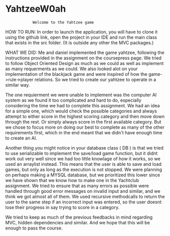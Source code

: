 # YahtzeeW0ah

                Welcome to the Yahtzee game

HOW TO RUN: In order to launch the application, you will have to clone it using the github link, open the project in your IDE and run the main class that exists in the src folder. (It is outside any other the MVC packages.)


WHAT WE DID: Me and daniel implemented the game yahtzee, following the instructions provided in the assignment on the coursepress page. We tried to follow Object Oriented Design as much as we could as well as implement as many requerments as we could.
We also looked alot on your implementation of the blackjack game and were inspired of how the game->rule->player relations. So we tried to create our yahtzee to operate in a similar way.

The one requierment we were unable to implement was the computer AI system as we found it too complicated and hard to do, especially considering the time we had to complete this assignment. We had an idea for a simple one, which would check the possible categories and always attempt to either score in the highest scoring category and then move down through the rest. Or simply always score in the first available category. But we chose to focus more on doing our best to complete as many of the other requirements first, which in the end meant that we didn't have enough time to create an AI.

Another thing you might notice in your database class ( DB ) is that we tried to use serializable to implement the save/load game function, but it didnt work out very well since we had too little knowlage of how it works, so we used an arraylist instead. This means that the user is able to save and load games, but only as long as the execution is not stopped. We were planning on perhaps making a MYSQL database, but we prioritized this lower since we have shown that we know how to make one in the Yachtclub assignment.
We tried to ensure that as many errors as possible were handled through good error messages on invalid input and similar, and we think we got almost all of them. We used recursive methodcalls to return the user to the same step if an incorrect input was entered, so the user doesnt lose their progress in say trying to score in a category.

We tried to keep as much of the previous feedbacks in mind regarding MVC, hidden dependencies and similar. And we hope that this will be enough to pass the course.
